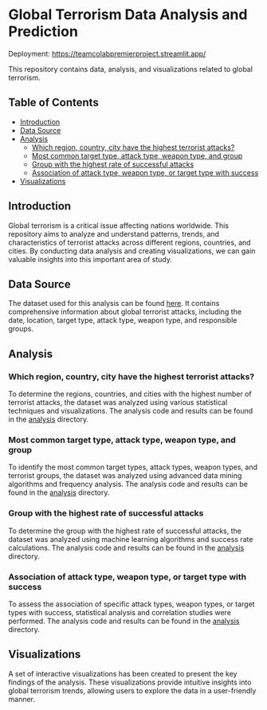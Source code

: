 # Global Terrorism Data Analysis and Prediction

Deployment: https://teamcolabpremierproject.streamlit.app/

This repository contains data, analysis, and visualizations related to global terrorism.

## Table of Contents

- [Introduction](#introduction)
- [Data Source](#data-source)
- [Analysis](#analysis)
  - [Which region, country, city have the highest terrorist attacks?](#which-region-country-city-have-the-highest-terrorist-attacks)
  - [Most common target type, attack type, weapon type, and group](#most-common-target-type-attack-type-weapon-type-and-group)
  - [Group with the highest rate of successful attacks](#group-with-the-highest-rate-of-successful-attacks)
  - [Association of attack type, weapon type, or target type with success](#association-of-attack-type-weapon-type-or-target-type-with-success)
- [Visualizations](#visualizations)


## Introduction

Global terrorism is a critical issue affecting nations worldwide. This repository aims to analyze and understand patterns, trends, and characteristics of terrorist attacks across different regions, countries, and cities. By conducting data analysis and creating visualizations, we can gain valuable insights into this important area of study.

## Data Source

The dataset used for this analysis can be found [here](https://drive.google.com/uc?id=1-9nJNjjY6M9HZh5tALNXjz_2c45vGmZo). It contains comprehensive information about global terrorist attacks, including the date, location, target type, attack type, weapon type, and responsible groups.

## Analysis

### Which region, country, city have the highest terrorist attacks?

To determine the regions, countries, and cities with the highest number of terrorist attacks, the dataset was analyzed using various statistical techniques and visualizations. The analysis code and results can be found in the [analysis](analysis) directory.

### Most common target type, attack type, weapon type, and group

To identify the most common target types, attack types, weapon types, and terrorist groups, the dataset was analyzed using advanced data mining algorithms and frequency analysis. The analysis code and results can be found in the [analysis](analysis) directory.

### Group with the highest rate of successful attacks

To determine the group with the highest rate of successful attacks, the dataset was analyzed using machine learning algorithms and success rate calculations. The analysis code and results can be found in the [analysis](analysis) directory.

### Association of attack type, weapon type, or target type with success

To assess the association of specific attack types, weapon types, or target types with success, statistical analysis and correlation studies were performed. The analysis code and results can be found in the [analysis](analysis) directory.

## Visualizations

A set of interactive visualizations has been created to present the key findings of the analysis. These visualizations provide intuitive insights into global terrorism trends, allowing users to explore the data in a user-friendly manner. 
